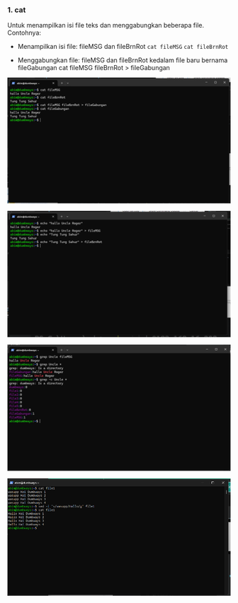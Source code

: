### 1. cat
Untuk menampilkan isi file teks dan menggabungkan beberapa file.
Contohnya:
- Menampilkan isi file: fileMSG dan fileBrnRot
  `cat fileMSG`
  `cat fileBrnRot`

- Menggabungkan file: fileMSG dan fileBrnRot kedalam file baru bernama fileGabungan
  cat fileMSG fileBrnRot > fileGabungan

![text manipulation](scr/Foto-3-0.png)

![text manipulation](scr/Foto-3-1.png)

![text manipulation](scr/Foto-3-2.png)

![text manipulation](scr/Foto-3-3.png)
